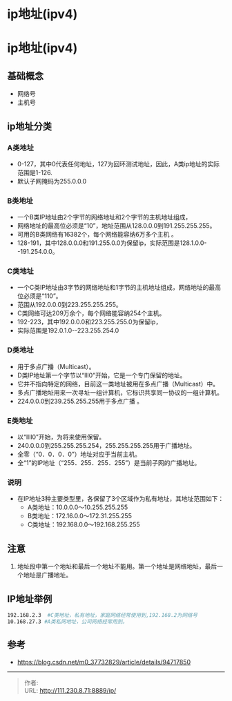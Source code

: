 # ip地址(ipv4)


<!--more-->
# ip地址(ipv4)

## 基础概念
- 网络号
- 主机号

## ip地址分类
### A类地址
- 0-127，其中0代表任何地址，127为回环测试地址，因此，A类ip地址的实际范围是1-126.
- 默认子网掩码为255.0.0.0

### B类地址
- 一个B类IP地址由2个字节的网络地址和2个字节的主机地址组成，
- 网络地址的最高位必须是“10”，地址范围从128.0.0.0到191.255.255.255。
- 可用的B类网络有16382个，每个网络能容纳6万多个主机 。
- 128-191，其中128.0.0.0和191.255.0.0为保留ip，实际范围是128.1.0.0--191.254.0.0。

### C类地址
- 一个C类IP地址由3字节的网络地址和1字节的主机地址组成，网络地址的最高位必须是“110”。
- 范围从192.0.0.0到223.255.255.255。
- C类网络可达209万余个，每个网络能容纳254个主机。
- 192-223，其中192.0.0.0和223.255.255.0为保留ip，
- 实际范围是192.0.1.0--223.255.254.0

### D类地址
- 用于多点广播（Multicast）。
- D类IP地址第一个字节以“lll0”开始，它是一个专门保留的地址。
- 它并不指向特定的网络，目前这一类地址被用在多点广播（Multicast）中。
- 多点广播地址用来一次寻址一组计算机，它标识共享同一协议的一组计算机。
- 224.0.0.0到239.255.255.255用于多点广播 。

### E类地址
- 以“llll0”开始，为将来使用保留。
- 240.0.0.0到255.255.255.254，255.255.255.255用于广播地址。
- 全零（“0．0．0．0”）地址对应于当前主机。
- 全“1”的IP地址（“255．255．255．255”）是当前子网的广播地址。

### 说明
- 在IP地址3种主要类型里，各保留了3个区域作为私有地址，其地址范围如下：
  - A类地址：10.0.0.0～10.255.255.255
  - B类地址：172.16.0.0～172.31.255.255
  - C类地址：192.168.0.0～192.168.255.255


## 注意
1. 地址段中第一个地址和最后一个地址不能用。第一个地址是网络地址，最后一个地址是广播地址。

## IP地址举例
```bash
192.168.2.3  #C类地址，私有地址，家庭网络经常使用到,192.168.2为网络号
10.168.27.3 #A类私网地址，公司网络经常用到。
```


## 参考
- https://blog.csdn.net/m0_37732829/article/details/94717850


---

> 作者:   
> URL: http://111.230.8.71:8889/ip/  

